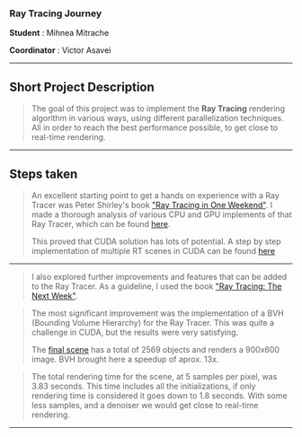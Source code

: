 ### Ray Tracing Journey 

**Student** : Mihnea Mitrache

**Coordinator** : Victor Asavei

<hr>

## Short Project Description
> The goal of this project was to implement the **Ray Tracing** rendering algorithm
in various ways, using different parallelization techniques. All in order to reach
the best performance possible, to get close to real-time rendering.

<hr>

## Steps taken
> An excellent starting point to get a hands on experience with a Ray Tracer
was Peter Shirley's book ["Ray Tracing in One Weekend"](https://raytracing.github.io/books/RayTracingInOneWeekend.html).
I made a thorough analysis of various CPU and GPU implements of that Ray Tracer,
which can be found [here](/Analysis/).
>
> This proved that CUDA solution has lots of potential. A step by step implementation
of multiple RT scenes in CUDA can be found [here](/CudaInOneWeekend/)
<hr>

> I also explored further improvements and features that can be added to the Ray Tracer.
As a guideline, I used the book ["Ray Tracing: The Next Week"](https://raytracing.github.io/books/RayTracingTheNextWeek.html).

> The most significant improvement was the implementation of a BVH (Bounding Volume Hierarchy) for the Ray Tracer. This was quite a challenge in CUDA, but the results were very satisfying.
> 
> The [final scene](/CudaTheNextWeek/SourceFiles/finalScene.cu) has a total of
2569 objects and renders a 900x600 image. BVH brought here a speedup of aprox. 13x.

> The total rendering time for the scene, at 5 samples per pixel, was 3.83 
seconds. This time includes all the initializations, if only rendering time
is considered it goes down to 1.8 seconds. With some less samples, and a denoiser we would get close to real-time rendering.
<hr>
